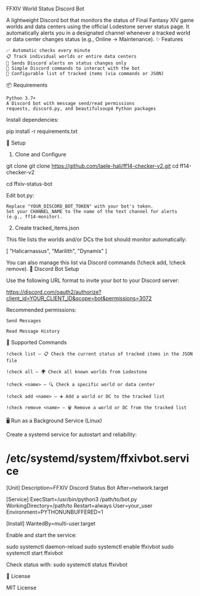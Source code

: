 FFXIV World Status Discord Bot

A lightweight Discord bot that monitors the status of Final Fantasy XIV game worlds and data centers using the official Lodestone server status page. It automatically alerts you in a designated channel whenever a tracked world or data center changes status (e.g., Online → Maintenance).
✨ Features

    ✅ Automatic checks every minute
    📋 Track individual worlds or entire data centers
    🔔 Sends Discord alerts on status changes only
    💬 Simple Discord commands to interact with the bot
    🔧 Configurable list of tracked items (via commands or JSON)

📦 Requirements

    Python 3.7+
    A Discord bot with message send/read permissions
    requests, discord.py, and beautifulsoup4 Python packages

Install dependencies:

pip install -r requirements.txt

🚀 Setup
1. Clone and Configure

git clone git clone https://github.com/laele-hali/ff14-checker-v2.git
cd ff14-checker-v2

cd ffxiv-status-bot

Edit bot.py:

    Replace "YOUR_DISCORD_BOT_TOKEN" with your bot's token.
    Set your CHANNEL_NAME to the name of the text channel for alerts (e.g., ff14-monitor).

2. Create tracked_items.json

This file lists the worlds and/or DCs the bot should monitor automatically:

[
  "Halicarnassus",
  "Marilith",
  "Dynamis"
]

You can also manage this list via Discord commands (!check add, !check remove).
🔧 Discord Bot Setup

Use the following URL format to invite your bot to your Discord server:

https://discord.com/oauth2/authorize?client_id=YOUR_CLIENT_ID&scope=bot&permissions=3072

Recommended permissions:

    Send Messages

    Read Message History

💬 Supported Commands

    !check list — 📋 Check the current status of tracked items in the JSON file

    !check all — 🌍 Check all known worlds from Lodestone

    !check <name> — 🔍 Check a specific world or data center

    !check add <name> — ➕ Add a world or DC to the tracked list

    !check remove <name> — 🗑️ Remove a world or DC from the tracked list

🖥️ Run as a Background Service (Linux)

Create a systemd service for autostart and reliability:

# /etc/systemd/system/ffxivbot.service
[Unit]
Description=FFXIV Discord Status Bot
After=network.target

[Service]
ExecStart=/usr/bin/python3 /path/to/bot.py
WorkingDirectory=/path/to
Restart=always
User=your_user
Environment=PYTHONUNBUFFERED=1

[Install]
WantedBy=multi-user.target

Enable and start the service:

sudo systemctl daemon-reload
sudo systemctl enable ffxivbot
sudo systemctl start ffxivbot

Check status with:
sudo systemctl status ffxivbot


📄 License

MIT License
